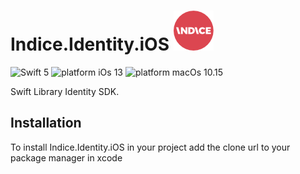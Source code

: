 # Indice.Identity.iOS  ![alt text](icon/icon-64.png "Indice logo")
![Swift 5](https://img.shields.io/badge/swift-5-orange.svg)
![platform iOs 13](https://img.shields.io/badge/Platform-iOS%2013-blue.svg)
![platform macOs 10.15](https://img.shields.io/badge/Platform-macOs%20v10.15-blueviolet.svg)

Swift Library Identity SDK.

## Installation

To install Indice.Identity.iOS in your project add the clone url to your package manager in xcode


